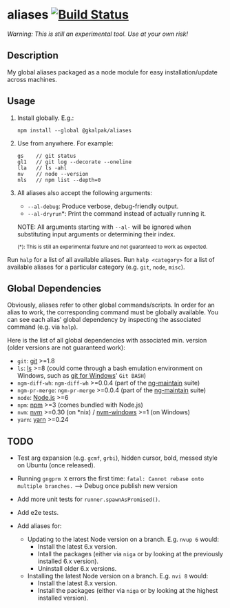 # aliases [![Build Status][build-status-image]][build-status]

_Warning:_
_This is still an experimental tool._
_Use at your own risk!_


## Description

My global aliases packaged as a node module for easy installation/update across machines.


## Usage

1. Install globally. E.g.:

    ```shell
    npm install --global @gkalpak/aliases
    ```

2. Use from anywhere. For example:

    ```shell
    gs    // git status
    gl1   // git log --decorate --oneline
    lla   // ls -ahl
    nv    // node --version
    nls   // npm list --depth=0
    ```

3. All aliases also accept the following arguments:
    - `--al-debug`: Produce verbose, debug-friendly output.
    - `--al-dryrun`*: Print the command instead of actually running it.

    NOTE: All arguments starting with `--al-` will be ignored when substituting input arguments or determining their
    index.

    <sub>(*): This is still an experimental feature and not guaranteed to work as expected.</sub>

Run `halp` for a list of all available aliases.
Run `halp <category>` for a list of available aliases for a particular category (e.g. `git`, `node`, `misc`).


## Global Dependencies

Obviously, aliases refer to other global commands/scripts. In order for an alias to work, the corresponding command must
be globally available. You can see each alias' global dependency by inspecting the associated command (e.g. via `halp`).

Here is the list of all global dependencies with associated min. version (older versions are not guaranteed work):

- `git`: [git] >=1.8
- `ls`: [ls] >=8 (could come through a bash emulation environment on Windows, such as [git for Windows][git-win]'
    `Git BASH`)
- `ngm-diff-wh`: `ngm-diff-wh` >=0.0.4 (part of the [ng-maintain] suite)
- `ngm-pr-merge`: `ngm-pr-merge` >=0.0.4 (part of the [ng-maintain] suite)
- `node`: [Node.js][node] >=6
- `npm`: [npm] >=3 (comes bundled with Node.js)
- `nvm`: [nvm] >=0.30 (on *nix) / [nvm-windows][nvm-win] >=1 (on Windows)
- `yarn`: [yarn] >=0.24

## TODO

- Test arg expansion (e.g. `gcmf`, `grbi`), hidden cursor, bold, messed style on Ubuntu (once released).
- Running `gngprm X` errors the first time: `fatal: Cannot rebase onto multiple branches.`
  --> Debug once publish new version

- Add more unit tests for `runner.spawnAsPromised()`.
- Add e2e tests.
- Add aliases for:
  - Updating to the latest Node version on a branch. E.g. `nvup 6` would:
    - Install the latest 6.x version.
    - Intall the packages (either via `niga` or by looking at the previously installed 6.x version).
    - Uninstall older 6.x versions.
  - Installing the latest Node version on a branch. E.g. `nvi 8` would:
    - Install the latest 8.x version.
    - Install the packages (either via `niga` or by looking at the highest installed version).


[build-status]: https://travis-ci.org/gkalpak/aliases
[build-status-image]: https://travis-ci.org/gkalpak/aliases.svg?branch=master
[git]: https://git-scm.com/
[git-win]: https://git-for-windows.github.io/
[ls]: https://en.wikipedia.org/wiki/Ls
[ng-maintain]: https://www.npmjs.com/package/@gkalpak/ng-maintain
[node]: https://nodejs.org/en/
[npm]: https://www.npmjs.com/
[nvm]: https://github.com/creationix/nvm
[nvm-win]: https://github.com/coreybutler/nvm-windows
[yarn]: https://yarnpkg.com/lang/en/
